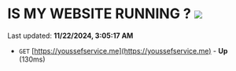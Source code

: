 # IS MY WEBSITE RUNNING ? [![](https://img.shields.io/static/v1?label=Sponsor&message=%E2%9D%A4&logo=GitHub&color=%23fe8e86)](https://github.com/sponsors/Youssef-Lehmam)

Last updated: **11/22/2024, 3:05:17 AM**

- `GET` [https://youssefservice.me](https://youssefservice.me) - **Up** (130ms)
